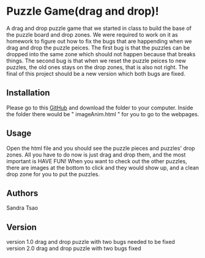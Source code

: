 # Puzzle Game(drag and drop)!

A drag and drop puzzle game that we started in class to build the base of the puzzle board and drop zones. We were required to work on it as homework to figure out how to fix the bugs that are happending when we drag and drop the puzzle peices. The first bug is that the puzzles can be dropped into the same zone which should not happen because that breaks things. The second bug is that when we reset the puzzle peices to new puzzles, the old ones stays on the drop zones, that is also not right. The final of this project should be a new version which both bugs are fixed.

## Installation
Please go to this [GitHub](https://github.com/SandraTsao/tsao_sandra_DandD) and download the folder to your computer. Inside the folder there would be " imageAnim.html " for you to go to the webpages.

## Usage
Open the html file and you should see the puzzle pieces and puzzles' drop zones. All you have to do now is just drag and drop them, and the most important is HAVE FUN! When you want to check out the other puzzles, there are images at the bottom to click and they would show up, and a clean drop zone for you to put the puzzles.

## Authors
Sandra Tsao

## Version
version 1.0 drag and drop puzzle with two bugs needed to be fixed\
version 2.0 drag and drop puzzle with two bugs fixed